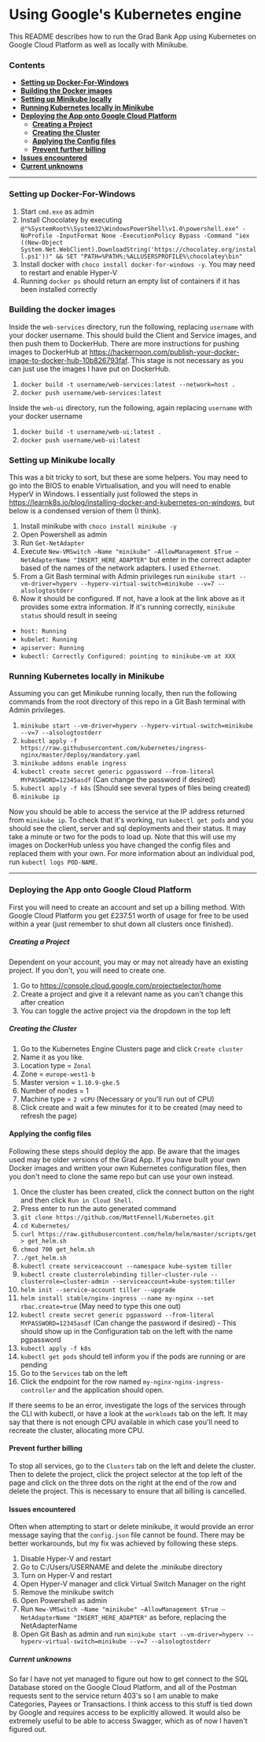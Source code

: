 # Using Google's Kubernetes engine

This README describes how to run the Grad Bank App using Kubernetes on Google Cloud Platform as well as locally with Minikube.

### Contents

- [**Setting up Docker-For-Windows**](#setting-up-docker-for-windows)
- [**Building the Docker images**](#building-the-docker-images)
- [**Setting up Minikube locally**](#setting-up-minikube-locally)
- [**Running Kubernetes locally in Minikube**](#running-kubernetes-locally-in-minikube)
- [**Deploying the App onto Google Cloud Platform**](#deploying-the-app-onto-google-cloud-platform)
  - [**Creating a Project**](#creating-a-project)
  - [**Creating the Cluster**](#creating-the-cluster)
  - [**Applying the Config files**](#applying-the-config-files)
  - [**Prevent further billing**](#prevent-further-billing)
- [**Issues encountered**](#issues-encountered)
- [**Current unknowns**](#current-unknowns)

---

### Setting up Docker-For-Windows

1. Start `cmd.exe` as admin
1. Install Chocolatey by executing `@"%SystemRoot%\System32\WindowsPowerShell\v1.0\powershell.exe" -NoProfile -InputFormat None -ExecutionPolicy Bypass -Command "iex ((New-Object System.Net.WebClient).DownloadString('https://chocolatey.org/install.ps1'))" && SET "PATH=%PATH%;%ALLUSERSPROFILE%\chocolatey\bin"`
1. Install docker with `choco install docker-for-windows -y`. You may need to restart and enable Hyper-V
1. Running `docker ps` should return an empty list of containers if it has been installed correctly

### Building the docker images

Inside the `web-services` directory, run the following, replacing `username` with your docker username. This should build the Client and Service images, and then push them to DockerHub. There are more instructions for pushing images to DockerHub at https://hackernoon.com/publish-your-docker-image-to-docker-hub-10b826793faf. This stage is not necessary as you can just use the images I have put on DockerHub.

1. `docker build -t username/web-services:latest --network=host .`
1. `docker push username/web-services:latest`

Inside the `web-ui` directory, run the following, again replacing `username` with your docker username

1. `docker build -t username/web-ui:latest .`
1. `docker push username/web-ui:latest`

### Setting up Minikube locally

This was a bit tricky to sort, but these are some helpers. You may need to go into the BIOS to enable Virtualisation, and you will need to enable HyperV in Windows. I essentially just followed the steps in https://learnk8s.io/blog/installing-docker-and-kubernetes-on-windows, but below is a condensed version of them (I think).

1. Install minikube with `choco install minikube -y`
1. Open Powershell as admin
1. Run `Get-NetAdapter`
1. Execute `New-VMSwitch –Name "minikube" –AllowManagement $True –NetAdapterName "INSERT_HERE_ADAPTER"` but enter in the correct adapter based of the names of the network adapters. I used `Ethernet`.
1. From a Git Bash terminal with Admin privileges run `minikube start --vm-driver=hyperv --hyperv-virtual-switch=minikube --v=7 --alsologtostderr`
1. Now it should be configured. If not, have a look at the link above as it provides some extra information. If it's running correctly, `minikube status` should result in seeing

- `host: Running`
- `kubelet: Running`
- `apiserver: Running`
- `kubectl: Correctly Configured: pointing to minikube-vm at XXX`

### Running Kubernetes locally in Minikube

Assuming you can get Minikube running locally, then run the following commands from the root directory of this repo in a Git Bash terminal with Admin privileges.

1.  `minikube start --vm-driver=hyperv --hyperv-virtual-switch=minikube --v=7 --alsologtostderr`
1.  `kubectl apply -f https://raw.githubusercontent.com/kubernetes/ingress-nginx/master/deploy/mandatory.yaml`
1.  `minikube addons enable ingress`
1.  `kubectl create secret generic pgpassword --from-literal MYPASSWORD=12345asdf` (Can change the password if desired)
1.  `kubectl apply -f k8s` (Should see several types of files being created)
1.  `minikube ip`

Now you should be able to access the service at the IP address returned from `minikube ip`. To check that it's working, run `kubectl get pods` and you should see the client, server and sql deployments and their status. It may take a minute or two for the pods to load up.
Note that this will use my images on DockerHub unless you have changed the config files and replaced them with your own. For more information about an individual pod, run `kubectl logs POD-NAME`.

---

### Deploying the App onto Google Cloud Platform

First you will need to create an account and set up a billing method. With Google Cloud Platform you get £237.51 worth of usage for free to be used within a year (just remember to shut down all clusters once finished).

##### Creating a Project

Dependent on your account, you may or may not already have an existing project. If you don't, you will need to create one.

1. Go to https://console.cloud.google.com/projectselector/home
1. Create a project and give it a relevant name as you can't change this after creation
1. You can toggle the active project via the dropdown in the top left

##### Creating the Cluster

1. Go to the Kubernetes Engine Clusters page and click `Create cluster`
1. Name it as you like.
1. Location type = `Zonal`
1. Zone = `europe-west1-b`
1. Master version = `1.10.9-gke.5`
1. Number of nodes = 1
1. Machine type = `2 vCPU` (Necessary or you'll run out of CPU)
1. Click create and wait a few minutes for it to be created (may need to refresh the page)

#### Applying the config files

Following these steps should deploy the app. Be aware that the images used may be older versions of the Grad App. If you have built your own Docker images and written your own Kubernetes configuration files, then you don't need to clone the same repo but can use your own instead.

1. Once the cluster has been created, click the connect button on the right and then click `Run in Cloud Shell`.
1. Press enter to run the auto generated command
1. `git clone https://github.com/MattFennell/Kubernetes.git`
1. `cd Kubernetes/`
1. `curl https://raw.githubusercontent.com/helm/helm/master/scripts/get > get_helm.sh`
1. `chmod 700 get_helm.sh`
1. `./get_helm.sh`
1. `kubectl create serviceaccount --namespace kube-system tiller`
1. `kubectl create clusterrolebinding tiller-cluster-rule --clusterrole=cluster-admin --serviceaccount=kube-system:tiller`
1. `helm init --service-account tiller --upgrade`
1. `helm install stable/nginx-ingress --name my-nginx --set rbac.create=true` (May need to type this one out)
1. `kubectl create secret generic pgpassword --from-literal MYPASSWORD=12345asdf` (Can change the password if desired) - This should show up in the Configuration tab on the left with the name pgpassword
1. `kubectl apply -f k8s`
1. `kubectl get pods` should tell inform you if the pods are running or are pending
1. Go to the `Services` tab on the left
1. Click the endpoint for the row named `my-nginx-nginx-ingress-controller` and the application should open.

If there seems to be an error, investigate the logs of the services through the CLI with kubectl, or have a look at the `workloads` tab on the left. It may say that there is not enough CPU available in which case you'll need to recreate the cluster, allocating more CPU.

#### Prevent further billing

To stop all services, go to the `Clusters` tab on the left and delete the cluster. Then to delete the project, click the project selector at the top left of the page and click on the three dots on the right at the end of the row and delete the project. This is necessary to ensure that all billing is cancelled.

#### Issues encountered

Often when attempting to start or delete minikube, it would provide an error message saying that the `config.json` file cannot be found. There may be better workarounds, but my fix was achieved by following these steps.

1. Disable Hyper-V and restart
1. Go to C:/Users/USERNAME and delete the .minikube directory
1. Turn on Hyper-V and restart
1. Open Hyper-V manager and click Virtual Switch Manager on the right
1. Remove the minikube switch
1. Open Powershell as admin
1. Run `New-VMSwitch –Name "minikube" –AllowManagement $True –NetAdapterName "INSERT_HERE_ADAPTER"` as before, replacing the NetAdapterName
1. Open Git Bash as admin and run `minikube start --vm-driver=hyperv --hyperv-virtual-switch=minikube --v=7 --alsologtostderr`

##### Current unknowns

So far I have not yet managed to figure out how to get connect to the SQL Database stored on the Google Cloud Platform, and all of the Postman requests sent to the service return 403's so I am unable to make Categories, Payees or Transactions. I think access to this stuff is tied down by Google and requires access to be explicitly allowed. It would also be extremely useful to be able to access Swagger, which as of now I haven't figured out.
